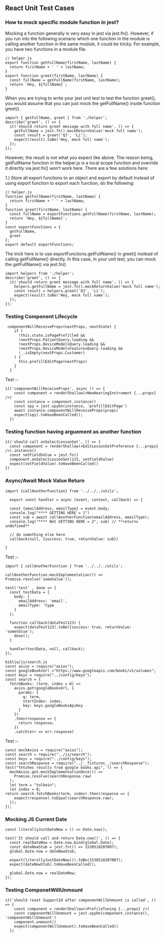 ## React Unit Test Cases

### How to mock specific module function in jest?
Mocking a function generally is very easy in jest via jest.fn(). However, if you run into the following scenario which one function in the module is calling another function in the same module, it could be tricky.
For example, you have two functions in a module file.
```
// helper.js
export function getFullName(firstName, lastName) {
  return firstName + ' ' + lastName;
}
export function greet(firstName, lastName) {
  const fullName = getFullName(firstName, lastName);
  return `Hey, ${fullName}`;
}
```
When you are trying to write your jest unit test to test the function greet(), you would assume that you can just mock the getFullName() inside function greet().
```
import { getFullName, greet } from './helper';
describe('greet', () => {
  it('should return greet message with full name', () => {
    getFullName = jest.fn().mockReturnValue('mock full name');
    const result = greet('QJ', 'Li');
    expect(result).toBe('Hey, mock full name');
  });
});
```
However, the result is not what you expect like above. The reason being, getFullName function in the helper.js is a local scope function and override it directly via jest.fn() won’t work here.
There are a few solutions here:

1.) Store all export functions to an object and export by default
Instead of using export function to export each function, do the following:
```
// helper.js
function getFullName(firstName, lastName) {
  return firstName + ' ' + lastName;
}
function greet(firstName, lastName) {
  const fullName = exportFunctions.getFullName(firstName, lastName);
  return `Hey, ${fullName}`;
}
const exportFunctions = {
  getFullName,
  greet
};
export default exportFunctions;
```
The trick here is to use exportFunctions.getFullName() in greet() instead of calling getFullName() directly. In this case, in your unit test, you can mock the getFullName() via jest.fn()
```
import helpers from './helper';
describe('greet', () => {
  it('should return greet message with full name', () => {
    helpers.getFullName = jest.fn().mockReturnValue('mock full name');
    const result = helpers.greet('QJ', 'Li');
    expect(result).toBe('Hey, mock full name');
  });
});
```

### Testing Component Lifecycle
```
 componentWillReceiveProps(nextProps, nextState) {
    if (
      !this.state.isPagePrefilled &&
      !nextProps.PatientQuery.loading &&
      !nextProps.DeviceModelsQuery.loading &&
      !nextProps.DeviceModelsFeaturesQuery.loading &&
      !_.isEmpty(nextProps.Customer)
    ) {
      this.prefillEditPage(nextProps)
    }
  }
  ```
  Test :-
```
it('componentWillReceiveProps', async () => {
    const component = renderShallow(<NewHearingInstrument {...props} />)
    const instance = component.instance()
    const spy = jest.spyOn(instance, 'prefillEditPage')
    await instance.componentWillReceiveProps(props)
    expect(spy).toHaveBeenCalled();
  })
  ```
  
  ### Testing function having arguement as another function
  ```
  it('should call onSelectLessonSet', () => {
    const component = renderShallow(<EditLessonSetPreference {...props} />).instance()
    const setFieldValue = jest.fn()
    component.onSelectLessonSet(123, setFieldValue)
    expect(setFieldValue).toHaveBeenCalled()
  })
  ```
### Async/Await Mock Value Return
```
import {callAnotherFunction} from '../../../utils';

  export const handler = async (event, context, callback) => {

  const {emailAddress, emailType} = event.body;
  console.log("**** GETTING HERE = 1")
  const sub = await callAnotherFunction(emailAddress, emailType);
  console.log("**** Not GETTING HERE = 2", sub) // **returns undefined**

  // do something else here
  callback(null, {success: true, returnValue: sub})

}
```
Test :-
```
import { callAnotherFunction } from '../../../utils';

callAnotherFunction.mockImplementation(() => Promise.resolve('someValue'));

test('test' , done => {
  const testData = {
    body: {
      emailAddress: 'email',
      emailType: 'type
    }
  };

  function callback(dataTest123) {
    expect(dataTest123).toBe({success: true, returnValue: 'someValue');
    done();
  }

  handler(testData, null, callback);
});
```

```
biblia/js/search.js
const axios = require("axios");
const googleBooksUrl ="https://www.googleapis.com/books/v1/volumes";
const keys = require("../config/keys");
const search = {
  fetchBooks: (term, index = 0) =>
    axios.get(googleBooksUrl, {
      params: {
        q: term,
        startIndex: index,
        key: keys.googleBooksApiKey
      }
    })
    .then(response => {
      return response;
    })
    .catch(err => err.response)
 ```
 
Test :-

```
const mockAxios = require("axios");
const search = require("../js/search");
const keys = require("../config/keys");
const searchResponse = require("../__fixtures__/searchResponse");
test("fetches results from google books api", () => {
  mockAxios.get.mockImplementationOnce(() =>
    Promise.resolve(searchResponse.raw)
  );
  let term = "tolkein";
  let index = 0;
return search.fetchBooks(term, index).then(response => {
    expect(response).toEqual(searchResponse.raw);
  });
});
```
### Mocking JS Current Date
```
const literallyJustDateNow = () => Date.now();

test('It should call and return Date.now()', () => {
  const realDateNow = Date.now.bind(global.Date);
  const dateNowStub = jest.fn(() => 1530518207007);
  global.Date.now = dateNowStub;

  expect(literallyJustDateNow()).toBe(1530518207007);
  expect(dateNowStub).toHaveBeenCalled();

  global.Date.now = realDateNow;
});
```

### Testing ComponetWillUnmount
```
it('should reset SupportId after componentWillUnmount is called', () => {
    const component = renderShallow(<ProfileTuning {...props} />)
    const componentWillUnmount = jest.spyOn(component.instance(), 'componentWillUnmount')
    component.unmount()
    expect(componentWillUnmount).toHaveBeenCalled()
  })
```
